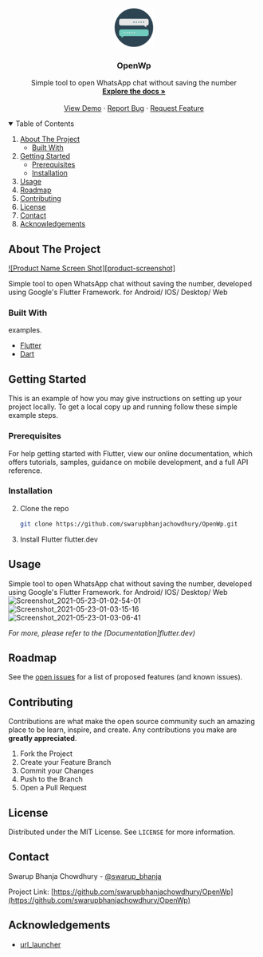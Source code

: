 

<!-- PROJECT LOGO -->
<br />
<p align="center">
  <a href="https://github.com/swarupbhanjachowdhury/OpenWp">
    <img src="assets/logo.png" alt="Logo" width="80" height="80">
  </a>

  <h3 align="center">OpenWp</h3>

  <p align="center">
    Simple tool to open WhatsApp chat without saving the number
    <br />
    <a href="https://github.com/swarupbhanjachowdhury/OpenWp"><strong>Explore the docs »</strong></a>
    <br />
    <br />
    <a href="https://github.com/swarupbhanjachowdhury/OpenWp">View Demo</a>
    ·
    <a href="https://github.com/swarupbhanjachowdhury/OpenWp/issues">Report Bug</a>
    ·
    <a href="https://github.com/swarupbhanjachowdhury/OpenWp/issues">Request Feature</a>
  </p>
</p>



<!-- TABLE OF CONTENTS -->
<details open="open">
  <summary>Table of Contents</summary>
  <ol>
    <li>
      <a href="#about-the-project">About The Project</a>
      <ul>
        <li><a href="#built-with">Built With</a></li>
      </ul>
    </li>
    <li>
      <a href="#getting-started">Getting Started</a>
      <ul>
        <li><a href="#prerequisites">Prerequisites</a></li>
        <li><a href="#installation">Installation</a></li>
      </ul>
    </li>
    <li><a href="#usage">Usage</a></li>
    <li><a href="#roadmap">Roadmap</a></li>
    <li><a href="#contributing">Contributing</a></li>
    <li><a href="#license">License</a></li>
    <li><a href="#contact">Contact</a></li>
    <li><a href="#acknowledgements">Acknowledgements</a></li>
  </ol>
</details>



<!-- ABOUT THE PROJECT -->
## About The Project

[![Product Name Screen Shot][product-screenshot]](https://github.com/swarupbhanjachowdhury/OpenWp)

Simple tool to open WhatsApp chat without saving the number, developed using Google's Flutter Framework. for Android/ IOS/ Desktop/ Web

### Built With

examples.
* [Flutter](https://flutter.dev)
* [Dart](https://dart.dev)



<!-- GETTING STARTED -->
## Getting Started

This is an example of how you may give instructions on setting up your project locally.
To get a local copy up and running follow these simple example steps.

### Prerequisites


For help getting started with Flutter, view our online documentation, which offers tutorials, samples, guidance on mobile development, and a full API reference.
### Installation

2. Clone the repo
   ```sh
   git clone https://github.com/swarupbhanjachowdhury/OpenWp.git
   ```
3. Install Flutter
flutter.dev


<!-- USAGE EXAMPLES -->
## Usage

Simple tool to open WhatsApp chat without saving the number, developed using Google's Flutter Framework. for Android/ IOS/ Desktop/ Web
![Screenshot_2021-05-23-01-02-54-01](https://user-images.githubusercontent.com/55395995/119239162-0088fa00-bb65-11eb-875d-13ce1bf52a6c.png)
![Screenshot_2021-05-23-01-03-15-16](https://user-images.githubusercontent.com/55395995/119239167-0383ea80-bb65-11eb-9911-677dfd024445.png)
![Screenshot_2021-05-23-01-03-06-41](https://user-images.githubusercontent.com/55395995/119239172-054dae00-bb65-11eb-8c47-d4a39181c0ca.png)



_For more, please refer to the [Documentation]flutter.dev)_



<!-- ROADMAP -->
## Roadmap

See the [open issues](https://github.com/swarupbhanjachowdhury/OpenWp/issues) for a list of proposed features (and known issues).



<!-- CONTRIBUTING -->
## Contributing

Contributions are what make the open source community such an amazing place to be learn, inspire, and create. Any contributions you make are **greatly appreciated**.

1. Fork the Project
2. Create your Feature Branch
3. Commit your Changes
4. Push to the Branch
5. Open a Pull Request



<!-- LICENSE -->
## License

Distributed under the MIT License. See `LICENSE` for more information.



<!-- CONTACT -->
## Contact

Swarup Bhanja Chowdhury - [@swarup_bhanja](https://twitter.com/swarup_bhanja) 

Project Link: [https://github.com/swarupbhanjachowdhury/OpenWp](https://github.com/swarupbhanjachowdhury/OpenWp)



<!-- ACKNOWLEDGEMENTS -->
## Acknowledgements
* [url_launcher](https://pub.dev/packages/url_launcher)








